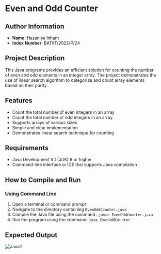# Even and Odd Counter

## Author Information

- **Name**: Hazaniya Inham
- **Index Number**: BAT/IT/2022/P/24

## Project Description
This Java programe provides an efficient solution for counting the number of even and odd elements in an integer array. The project demonstrates the use of linear search algorithm to categorize and count array elements based on their parity.

## Features

- Count the total number of even integers in an array
- Count the total number of odd integers in an array
- Supports arrays of various sizes
- Simple and clear implementation
- Demonstrates linear search technique for counting

## Requirements

- Java Development Kit (JDK) 8 or higher
- Command-line interface or IDE that supports Java compilation

## How to Compile and Run

### Using Command Line

1. Open a terminal or command prompt
2. Navigate to the directory containing `EvenOddCounter.java`
3. Compile the Java file using the command : `javac EvenOddCounter.java`
4. Run the program using the command: `java EvenOddCounter`


## Expected Output
![Java2](https://github.com/user-attachments/assets/63a36dde-28bd-4752-b99d-325420061322)

